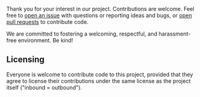 <!--
SPDX-FileCopyrightText: 2023 DB Systel GmbH

SPDX-License-Identifier: Apache-2.0
-->

Thank you for your interest in our project. Contributions are welcome. Feel free
to [open an issue](https://github.com/dbschenker/contribution-checker/issues)
with questions or reporting ideas and bugs, or [open pull
requests](https://github.com/dbschenker/contribution-checker/pulls) to
contribute code.

We are committed to fostering a welcoming, respectful, and harassment-free
environment. Be kind!

## Licensing

Everyone is welcome to contribute code to this project, provided that they agree
to license their contributions under the same license as the project itself
("inbound = outbound").
